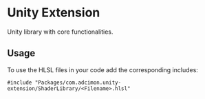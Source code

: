 # Unity Extension

Unity library with core functionalities.

## Usage

To use the HLSL files in your code add the corresponding includes:
```
#include "Packages/com.adcimon.unity-extension/ShaderLibrary/<Filename>.hlsl"
```